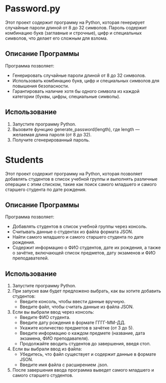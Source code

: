 # Password.py

Этот проект содержит программу на Python, которая генерирует случайные пароли длиной от 8 до 32 символов. Пароль содержит комбинацию букв (заглавные и строчные), цифр и специальных символов, что делает его сложным для взлома.

## Описание Программы

Программа позволяет:

- Генерировать случайные пароли длиной от 8 до 32 символов.
- Использовать комбинацию букв, цифр и специальных символов для повышения безопасности.
- Гарантировать наличие хотя бы одного символа из каждой категории (буквы, цифры, специальные символы).

## Использование

1. Запустите программу Python.
2. Вызовите функцию generate_password(length), где length — желаемая длина пароля (от 8 до 32).
3. Получите сгенерированный пароль.

# Students

Этот проект содержит программу на Python, которая позволяет добавлять студентов в список учебной группы и выполнять различные операции с этим списком, такие как поиск самого младшего и самого старшего студента по дате рождения.

## Описание Программы

Программа позволяет:

- Добавлять студентов в список учебной группы через консоль.
- Считывать данные о студентах из файла формата JSON.
- Найти самого младшего и самого старшего студента по дате рождения.
- Содержит информацию о ФИО студентов, дате их рождения, а также о зачётке, включающей список предметов, дату экзаменов и ФИО преподавателей.

## Использование

1. Запустите программу Python.
2. При запуске вам будет предложено выбрать, как вы хотите добавить студентов:
   - Введите консоль, чтобы ввести данные вручную.
   - Введите файл, чтобы считать данные из файла JSON.
3. Если вы выбрали ввод через консоль:
   - Введите ФИО студента.
   - Введите дату рождения в формате ГГГГ-ММ-ДД.
   - Укажите количество предметов в зачётке (от 3 до 5).
   - Введите информацию о каждом предмете (название, дата экзамена, ФИО преподавателя).
   - Продолжайте вводить студентов до завершения, введя стоп.
4. Если вы выбрали ввод из файла:
   - Убедитесь, что файл существует и содержит данные в формате JSON.
   - Введите имя файла с расширением .json.
5. После завершения ввода программа выведет самого младшего и самого старшего студентов.

 
